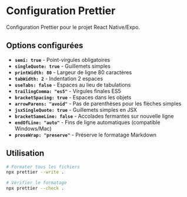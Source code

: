 # Configuration Prettier

Configuration Prettier pour le projet React Native/Expo.

## Options configurées

- **`semi: true`** - Point-virgules obligatoires
- **`singleQuote: true`** - Guillemets simples
- **`printWidth: 80`** - Largeur de ligne 80 caractères
- **`tabWidth: 2`** - Indentation 2 espaces
- **`useTabs: false`** - Espaces au lieu de tabulations
- **`trailingComma: "es5"`** - Virgules finales ES5
- **`bracketSpacing: true`** - Espaces dans les objets
- **`arrowParens: "avoid"`** - Pas de parenthèses pour les flèches simples
- **`jsxSingleQuote: true`** - Guillemets simples en JSX
- **`bracketSameLine: false`** - Accolades fermantes sur nouvelle ligne
- **`endOfLine: "auto"`** - Fins de ligne automatiques (compatible Windows/Mac)
- **`proseWrap: "preserve"`** - Préserve le formatage Markdown

## Utilisation

```bash
# Formater tous les fichiers
npx prettier --write .

# Vérifier le formatage
npx prettier --check .
```
